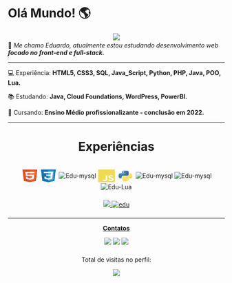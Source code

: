## <h1><strong>Olá Mundo!</strong> 🌎 </h1>
 <div align="center">
 <img src="https://media3.giphy.com/media/doXBzUFJRxpaUbuaqz/giphy.gif?cid=ecf05e47vako50ht5m5ep0b8bmoxhig0z456zna1qfmidtv9&rid=giphy.gif&ct=g">
 </div>
💬 <em>Me chamo Eduardo, atualmente estou estudando desenvolvimento web<strong> focado no front-end e full-stack.</strong></em>
</p>

----

<p align="left">
 💻 Experiência: <strong>HTML5, CSS3, SQL, Java_Script, Python, PHP, Java, POO, Lua.</strong> 
</p> 

<p align="left"> 

<p align="left">
 📚 Estudando: <strong>Java, Cloud Foundations, WordPress, PowerBI.</strong>
</p>
 
 
<p align="left">
 💼 Cursando: <strong>Ensino Médio profissionalizante - conclusão em 2022.</strong>
</p>
 
 ---
 
  ### <h1 align="center">Experiências</h1>
  

<div align="center" style="display: inline_block"><br>
  <img align="center" alt="Edu-HTML" height="30" width="40" src="https://raw.githubusercontent.com/devicons/devicon/master/icons/html5/html5-original.svg">
  <img align="center" alt="Edu-CSS" height="30" width="40" src="https://raw.githubusercontent.com/devicons/devicon/master/icons/css3/css3-original.svg">
  <img align="center" alt="Edu-mysql" height="30" width="40" src="https://cdn.jsdelivr.net/gh/devicons/devicon/icons/mysql/mysql-original.svg">
  <img align="center" alt="Edu-Js" height="30" width="40" src="https://raw.githubusercontent.com/devicons/devicon/master/icons/javascript/javascript-plain.svg">
  <img align="center" alt="Edu-Python" height="30" width="40" src="https://raw.githubusercontent.com/devicons/devicon/master/icons/python/python-original.svg">
  <img align="center" alt="Edu-mysql" height="30" width="40" src="https://cdn.jsdelivr.net/gh/devicons/devicon/icons/php/php-plain.svg"> 
  <img align="center" alt="Edu-mysql" height="30" width="40" src="https://cdn.jsdelivr.net/gh/devicons/devicon/icons/java/java-original.svg">
  <img align="center" alt="Edu-Lua" height="30" width="40" src="https://cdn.jsdelivr.net/gh/devicons/devicon/icons/lua/lua-original.svg" />
          
 
 </div>
 
  ###
  
<div align="center">
  <a href="https://github.com/eduxce">
  <img height="150em" src="https://github-readme-stats.vercel.app/api?username=eduxce&show_icons=true&theme=dark&include_all_commits=true&count_private=true"/>
  <img height="150em" src="https://github-readme-stats.vercel.app/api/top-langs?username=eduxce&show_icons=true&theme=0061C3&bg_color=181818&text_color=fff&layout=compact" alt="edu"/>
</div>
   
  ###
 
 ---

 
 <div align="center"> 
  <p>
 <strong>Contatos</strong>
  </p>
  <a href="https://instagram.com/eduxs.ce" target="_blank"><img src="https://img.shields.io/badge/-Instagram-%23E4405F?style=for-the-badge&logo=instagram&logoColor=white" target="_blank"></a>
  <a href = "mailto:claudioeduardo.mcastro@gmail.com"><img src="https://img.shields.io/badge/-Gmail-%23333?style=for-the-badge&logo=gmail&logoColor=white" target="_blank"></a>
  <a href="https://www.linkedin.com/in/cl%C3%A1udio-eduardo-magalh%C3%A3es-de-castro-9a5715237/" target="_blank"><img src="https://img.shields.io/badge/-LinkedIn-%230077B5?style=for-the-badge&logo=linkedin&logoColor=white" target="_blank"></a>   
   
 </div>

   ###
   
   <div align="center">
<p>Total de visitas no perfil:</p>
<p>
    <img src="https://profile-counter.glitch.me/eduxce/count.svg"/>
</p>
    
    
 ###

